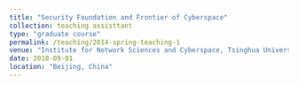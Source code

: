 ```yaml
---
title: "Security Foundation and Frontier of Cyberspace"
collection: teaching assisttant
type: "graduate course"
permalink: /teaching/2014-spring-teaching-1
venue: "Institute for Network Sciences and Cyberspace, Tsinghua University"
date: 2018-09-01
location: "Beijing, China"
---
```

